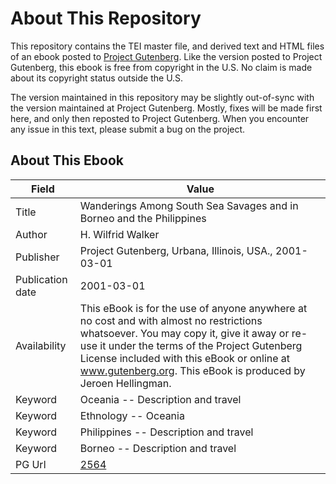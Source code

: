 # About This Repository

This repository contains the TEI master file, and derived text and HTML files of an ebook posted to [Project Gutenberg](https://www.gutenberg.org/). Like the version posted to Project Gutenberg, this ebook is free from copyright in the U.S. No claim is made about its copyright status outside the U.S.

The version maintained in this repository may be slightly out-of-sync with the version maintained at Project Gutenberg. Mostly, fixes will be made first here, and only then reposted to Project Gutenberg. When you encounter any issue in this text, please submit a bug on the project.

## About This Ebook

| Field | Value |
| ----- | ----- |
| Title | Wanderings Among South Sea Savages and in Borneo and the Philippines |
| Author | H. Wilfrid Walker |
| Publisher | Project Gutenberg, Urbana, Illinois, USA., 2001-03-01 |
| Publication date | 2001-03-01 |
| Availability | This eBook is for the use of anyone anywhere at no cost and with almost no restrictions whatsoever. You may copy it, give it away or re-use it under the terms of the Project Gutenberg License included with this eBook or online at www.gutenberg.org. This eBook is produced by Jeroen Hellingman. |
| Keyword | Oceania -- Description and travel |
| Keyword | Ethnology -- Oceania |
| Keyword | Philippines -- Description and travel |
| Keyword | Borneo -- Description and travel |
| PG Url | [2564](/https://www.gutenberg.org/ebooks/2564) |
